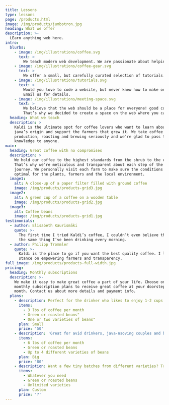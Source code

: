 ```yaml
---
title: Lessons
type: lessons
page: /products.html
image: /img/products/jumbotron.jpg
heading: What we offer
description: >-
  LEarn anything web here.
intro:
  blurbs:
    - image: /img/illustrations/coffee.svg
      text: >
        We teach modern web development. We are passionate about helping people learn the relevant skills to gain employment in the web industry or advance in the industry.
    - image: /img/illustrations/coffee-gear.svg
      text: >
        We offer a small, but carefully curated selection of tutorials. We are interested in bringing you upto date tutorials and news from the people who use the tech every day.
    - image: /img/illustrations/tutorials.svg
      text: >
        Would you love to code a website, but never knew how to make one? Heard all the hype of the new technology but have no clue how to use it? Don't worry, we’re here to help. You can read the tutorials or you can book a one to one tutor session via Google Hnagouts.
        Email us for details.
    - image: /img/illustrations/meeting-space.svg
      text: >
        We believe that the web should be a place for everyone! good coffee has the power to bring people together.
        That’s why we decided to create a space on the web where you can learn accessible web design and development in the latest technologies.
  heading: What we teach
  description: >
    Kaldi is the ultimate spot for coffee lovers who want to learn about their
    java’s origin and support the farmers that grew it. We take coffee
    production, roasting and brewing seriously and we’re glad to pass that
    knowledge to anyone.
main:
  heading: Great coffee with no compromises
  description: >
    We hold our coffee to the highest standards from the shrub to the cup.
    That’s why we’re meticulous and transparent about each step of the coffee’s
    journey. We personally visit each farm to make sure the conditions are
    optimal for the plants, farmers and the local environment.
  image1:
    alt: A close-up of a paper filter filled with ground coffee
    image: /img/products/products-grid3.jpg
  image2:
    alt: A green cup of a coffee on a wooden table
    image: /img/products/products-grid2.jpg
  image3:
    alt: Coffee beans
    image: /img/products/products-grid1.jpg
testimonials:
  - author: Elisabeth Kaurismäki
    quote: >-
      The first time I tried Kaldi’s coffee, I couldn’t even believe that was
      the same thing I’ve been drinking every morning.
  - author: Philipp Trommler
    quote: >-
      Kaldi is the place to go if you want the best quality coffee. I love their
      stance on empowering farmers and transparency.
full_image: /img/products/products-full-width.jpg
pricing:
  heading: Monthly subscriptions
  description: >-
    We make it easy to make great coffee a part of your life. Choose one of our
    monthly subscription plans to receive great coffee at your doorstep each
    month. Contact us about more details and payment info.
  plans:
    - description: Perfect for the drinker who likes to enjoy 1-2 cups per day.
      items:
        - 3 lbs of coffee per month
        - Green or roasted beans"
        - One or two varieties of beans"
      plan: Small
      price: '50'
    - description: 'Great for avid drinkers, java-nsoving couples and bigger crowds'
      items:
        - 6 lbs of coffee per month
        - Green or roasted beans
        - Up to 4 different varieties of beans
      plan: Big
      price: '80'
    - description: Want a few tiny batches from different varieties? Try our custom plan
      items:
        - Whatever you need
        - Green or roasted beans
        - Unlimited varieties
      plan: Custom
      price: '?'
---
```

